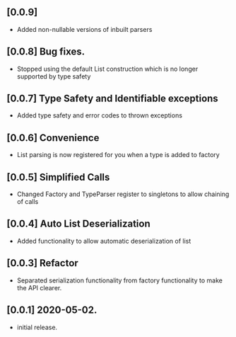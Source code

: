## [0.0.9]
* Added non-nullable versions of inbuilt parsers
## [0.0.8] Bug fixes.
* Stopped using the default List construction which is no longer supported by type safety
## [0.0.7] Type Safety and Identifiable exceptions

* Added type safety and error codes to thrown exceptions
## [0.0.6] Convenience

* List parsing is now registered for you when a type is added to factory

## [0.0.5] Simplified Calls

* Changed Factory and TypeParser register to singletons to allow chaining of calls

## [0.0.4] Auto List Deserialization

* Added functionality to allow automatic deserialization of list

## [0.0.3] Refactor

* Separated serialization functionality from factory functionality to make the API clearer.
## [0.0.1] 2020-05-02.

* initial release.









